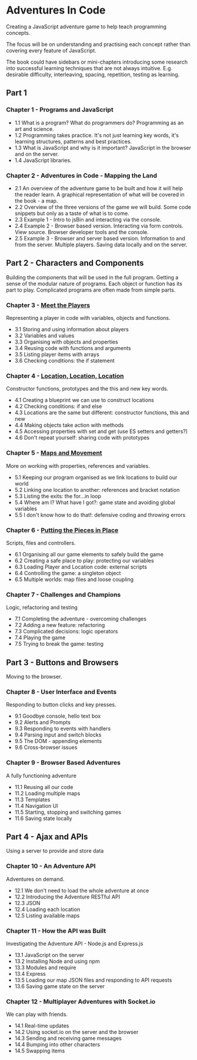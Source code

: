 # Adventures In Code
Creating a JavaScript adventure game to help teach programming concepts.

The focus will be on understanding and practising each concept rather than covering every feature of JavaScript.

The book could have sidebars or mini-chapters introducing some research into successful learning techniques that are not always intuitive. E.g. desirable difficulty, interleaving, spacing, repetition, testing as learning.  


## Part 1

### Chapter 1 - Programs and JavaScript
* 1.1 What is a program? What do programmers do? Programming as an art and science.  
* 1.2 Programming takes practice. It's not just learning key words, it's learning structures, patterns and best practices.  
* 1.3 What is JavaScript and why is it important? JavaScript in the browser and on the server.  
* 1.4 JavaScript libraries.  


### Chapter 2 - Adventures in Code - Mapping the Land
* 2.1 An overview of the adventure game to be built and how it will help the reader learn. A graphical representation of what will be covered in the book - a map.  
* 2.2 Overview of the three versions of the game we will build. Some code snippets but only as a taste of what is to come.  
* 2.3 Example 1 - Intro to jsBin and interacting via the console.
* 2.4 Example 2 - Browser based version. Interacting via form controls. View source. Browser developer tools and the console.
* 2.5 Example 3 - Browser and server based version. Information to and from the server. Multiple players. Saving data locally and on the server.


## Part 2 - Characters and Components
Building the components that will be used in the full program. Getting a sense of the modular nature of programs. Each object or function has its part to play. Complicated programs are often made from simple parts.

### Chapter 3 - [Meet the Players](https://github.com/jrlarsen/AdventuresInCode/blob/master/Chpt3/chapter3.md)
Representing a player in code with variables, objects and functions.
* 3.1 Storing and using information about players
* 3.2 Variables and values
* 3.3 Organising with objects and properties
* 3.4 Reusing code with functions and arguments
* 3.5 Listing player items with arrays
* 3.6 Checking conditions: the if statement

### Chapter 4 - [Location, Location, Location](https://github.com/jrlarsen/AdventuresInCode/blob/master/Chpt4/chapter4.md)
Constructor functions, prototypes and the this and new key words.
* 4.1 Creating a blueprint we can use to construct locations
* 4.2 Checking conditions: if and else
* 4.3 Locations are the same but different: constructor functions, this and new
* 4.4 Making objects take action with methods
* 4.5 Accessing properties with set and get (use ES setters and getters?)
* 4.6 Don't repeat yourself: sharing code with prototypes

### Chapter 5 - [Maps and Movement](https://github.com/jrlarsen/AdventuresInCode/blob/master/Chpt5/chapter5.md)
More on working with properties, references and variables.
* 5.1 Keeping our program organised as we link locations to build our world
* 5.2 Linking one location to another: references and bracket notation
* 5.3 Listing the exits: the for...in loop
* 5.4 Where am I? What have I got?: game state and avoiding global variables
* 5.5 I don't know how to do that!: defensive coding and throwing errors

### Chapter 6 - [Putting the Pieces in Place](https://github.com/jrlarsen/AdventuresInCode/blob/master/Chpt6/chapter6.md)
Scripts, files and controllers.
* 6.1 Organising all our game elements to safely build the game
* 6.2 Creating a safe place to play: protecting our variables
* 6.3 Loading Player and Location code: external scripts
* 6.4 Controlling the game: a singleton object
* 6.5 Multiple worlds: map files and loose coupling

### Chapter 7 - Challenges and Champions
Logic, refactoring and testing
* 7.1 Completing the adventure - overcoming challenges
* 7.2 Adding a new feature: refactoring
* 7.3 Complicated decisions: logic operators
* 7.4 Playing the game
* 7.5 Trying to break the game: testing


## Part 3 - Buttons and Browsers
Moving to the browser.

### Chapter 8 - User Interface and Events
Responding to button clicks and key presses.
* 9.1 Goodbye console, hello text box
* 9.2 Alerts and Prompts
* 9.3 Responding to events with handlers
* 9.4 Parsing input and switch blocks
* 9.5 The DOM - appending elements
* 9.6 Cross-browser issues

### Chapter 9 - Browser Based Adventures
A fully functioning adventure
* 11.1 Reusing all our code
* 11.2 Loading multiple maps
* 11.3 Templates
* 11.4 Navigation UI
* 11.5 Starting, stopping and switching games
* 11.6 Saving state locally


## Part 4 - Ajax and APIs
Using a server to provide and store data

### Chapter 10 - An Adventure API
Adventures on demand.
* 12.1 We don't need to load the whole adventure at once
* 12.2 Introducing the Adventure RESTful API
* 12.3 JSON
* 12.4 Loading each location
* 12.5 Listing available maps

### Chapter 11 - How the API was Built
Investigating the Adventure API - Node.js and Express.js
* 13.1 JavaScript on the server
* 13.2 Installing Node and using npm
* 13.3 Modules and require
* 13.4 Express
* 13.5 Loading our map JSON files and responding to API requests
* 13.6 Saving game state on the server

### Chapter 12 - Multiplayer Adventures with Socket.io
We can play with friends.
* 14.1 Real-time updates
* 14.2 Using socket.io on the server and the browser
* 14.3 Sending and receiving game messages
* 14.4 Bumping into other characters
* 14.5 Swapping items

